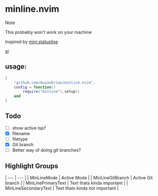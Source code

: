 # minline.nvim

> [!NOTE]
>
> This probably won't work on your machine

Inspired by
[mini.statusline](https://github.com/echasnovski/mini.statusline)

[el](https://github.com/tjdevries/express_line.nvim)

## usage:

```lua
{
    "github.com/musaubrian/minline.nvim",
    config = function()
        require("minline").setup()
    end
}

```

## Todo
- [ ] show active lsp?
- [x] filename
- [ ] filetype
- [x] Git branch
- [ ] Better way of doing git branches?

## Highlight Groups

| ---                  | ---                            |
| MinLineMode          | Active Mode                    |
| MinLineGitBranch     | Active Git branch              |
| MinLinePrimaryText   | Text thats kinda important     |
| MinLineSecondaryText | Text thats kinda not important |

